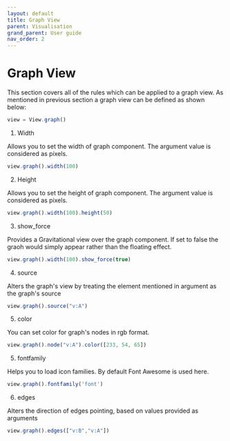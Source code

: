 ```yaml
---
layout: default
title: Graph View
parent: Visualisation
grand_parent: User guide
nav_order: 2
---
```


# Graph View


This section covers all of the rules which can be applied to a graph view. As mentioned in previous section a graph view can be defined as shown below:

```js
view = View.graph()   
```


1) Width

Allows you to set the width of graph component. The argument value is considered as pixels.

```js
view.graph().width(100)  
```

2) Height

Allows you to set the height of graph component. The argument value is considered as pixels.

```js
view.graph().width(100).height(50)
```

3) show_force

Provides a Gravitational view over the graph component. If set to false the graoh would simply appear rather than the floating effect.

```js
view.graph().width(100).show_force(true)
```
4) source

Alters the graph's view by treating the element mentioned in argument as the graph's source

```js
view.graph().source("v:A")
```

5) color

You can set color for graph's nodes in rgb format.

```js
view.graph().node("v:A").color([233, 54, 65])
```

5) fontfamily

Helps you to load icon families. By default Font Awesome is used here.

```js
view.graph().fontfamily('font')
```

6) edges

Alters the direction of edges pointing, based on values provided as arguments

```js
view.graph().edges(["v:B","v:A"])   
```
